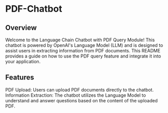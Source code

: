 # PDF-Chatbot
## Overview
Welcome to the Language Chain Chatbot with PDF Query Module! This chatbot is powered by OpenAI's Language Model (LLM) and is designed to assist users in extracting information from PDF documents. This README provides a guide on how to use the PDF query feature and integrate it into your application.

## Features
PDF Upload: Users can upload PDF documents directly to the chatbot.
Information Extraction: The chatbot utilizes the Language Model to understand and answer questions based on the content of the uploaded PDF.
